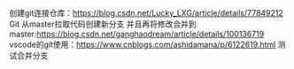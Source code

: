 创建git连接仓库：https://blog.csdn.net/Lucky_LXG/article/details/77849212
Git 从master拉取代码创建新分支 并且再将修改合并到master:https://blog.csdn.net/ganghaodream/article/details/100136719
vscode的git使用：https://www.cnblogs.com/ashidamana/p/6122619.html
测试合并分支